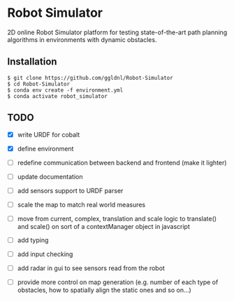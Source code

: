 # Robot Simulator

2D online Robot Simulator platform for testing state-of-the-art path planning algorithms in environments with dynamic obstacles.

## Installation

    $ git clone https://github.com/ggldnl/Robot-Simulator
    $ cd Robot-Simulator
    $ conda env create -f environment.yml
    $ conda activate robot_simulator

## TODO

- [x] write URDF for cobalt
- [x] define environment
- [ ] redefine communication between backend and frontend (make it lighter)
- [ ] update documentation
- [ ] add sensors support to URDF parser
- [ ] scale the map to match real world measures
- [ ] move from current, complex, translation and scale logic to
    translate() and scale() on sort of a contextManager object in javascript
- [ ] add typing
- [ ] add input checking
- [ ] add radar in gui to see sensors read from the robot
- [ ] provide more control on map generation (e.g. number of each type of obstacles, how to spatially align the static ones and so on...)






